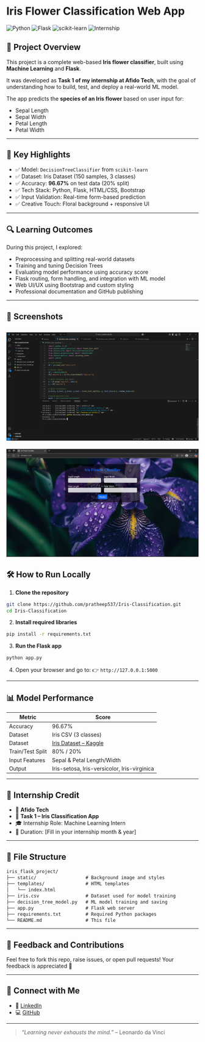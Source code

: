 # Iris Flower Classification Web App

![Python](https://img.shields.io/badge/Python-3.9-blue.svg)
![Flask](https://img.shields.io/badge/Flask-Web_Framework-green)
![scikit-learn](https://img.shields.io/badge/scikit--learn-ML-orange)
![Internship](https://img.shields.io/badge/Internship-Afido%20Tech-red)

## 📌 Project Overview

This project is a complete web-based **Iris flower classifier**, built using **Machine Learning** and **Flask**.

It was developed as **Task 1 of my internship at Afido Tech**, with the goal of understanding how to build, test, and deploy a real-world ML model.

The app predicts the **species of an Iris flower** based on user input for:

* Sepal Length
* Sepal Width
* Petal Length
* Petal Width

---

## 🎯 Key Highlights

* ✅ Model: `DecisionTreeClassifier` from `scikit-learn`
* ✅ Dataset: Iris Dataset (150 samples, 3 classes)
* ✅ Accuracy: **96.67%** on test data (20% split)
* ✅ Tech Stack: Python, Flask, HTML/CSS, Bootstrap
* ✅ Input Validation: Real-time form-based prediction
* ✅ Creative Touch: Floral background + responsive UI

---

## 🔍 Learning Outcomes

During this project, I explored:

* Preprocessing and splitting real-world datasets
* Training and tuning Decision Trees
* Evaluating model performance using accuracy score
* Flask routing, form handling, and integration with ML model
* Web UI/UX using Bootstrap and custom styling
* Professional documentation and GitHub publishing

---

## 🚀 Screenshots

![Accuracy](./static/accuracy.png)
--- 
![App Screenshot](./static/website_outlook.png)

## 🛠 How to Run Locally

1. **Clone the repository**

```bash
git clone https://github.com/pratheep537/Iris-Classification.git
cd Iris-Classification
```

2. **Install required libraries**

```bash
pip install -r requirements.txt
```

3. **Run the Flask app**

```bash
python app.py
```

4. Open your browser and go to:
   👉 `http://127.0.0.1:5000`

---

## 📊 Model Performance

| Metric           | Score                                        |
| ---------------- | -------------------------------------------- |
| Accuracy         | 96.67%                                       |
| Dataset          | Iris CSV (3 classes)                         |
| Dataset    | [Iris Dataset – Kaggle](https://www.kaggle.com/datasets/saurabh00007/iriscsv) |
| Train/Test Split | 80% / 20%                                    |
| Input Features   | Sepal & Petal Length/Width                   |
| Output           | Iris-setosa, Iris-versicolor, Iris-virginica |

---

## 💼 Internship Credit

* 🏢 **Afido Tech**
* 🔧 **Task 1 – Iris Classification App**
* 🎓 Internship Role: Machine Learning Intern
* 📆 Duration: \[Fill in your internship month & year]

---

## 📂 File Structure

```text
iris_flask_project/
├── static/                  # Background image and styles
├── templates/               # HTML templates
│   └── index.html
├── iris.csv                 # Dataset used for model training
├── decision_tree_model.py   # ML model training and saving
├── app.py                   # Flask web server
├── requirements.txt         # Required Python packages
└── README.md                # This file
```

---

## 📢 Feedback and Contributions

Feel free to fork this repo, raise issues, or open pull requests!
Your feedback is appreciated 🙌

---

## 🔗 Connect with Me

* 💼 [LinkedIn](https://www.linkedin.com/in/pratheep-s537)
* 💻 [GitHub](https://github.com/pratheep537)

---

> *“Learning never exhausts the mind.”* – Leonardo da Vinci
